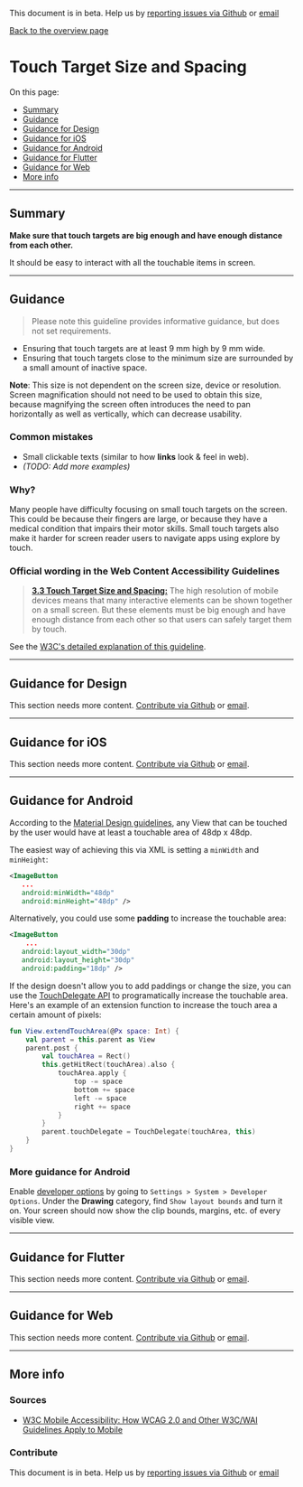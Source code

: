 This document is in beta. Help us by [reporting issues via Github](https://github.com/theappbusiness/accessibility-guidelines) or [email](mailto:a11y@kinandcarta.com)

[Back to the overview page](./../index.html)

# Touch Target Size and Spacing

On this page:
- [Summary](#summary)
- [Guidance](#guidance)
- [Guidance for Design](#guidance-for-design)
- [Guidance for iOS](#guidance-for-ios)
- [Guidance for Android](#guidance-for-android)
- [Guidance for Flutter](#guidance-for-flutter)
- [Guidance for Web](#guidance-for-web)
- [More info](#more-info)
  
---

## Summary

**Make sure that touch targets are big enough and have enough distance from each other.**

It should be easy to interact with all the touchable items in screen.

---

## Guidance

> Please note this guideline provides informative guidance, but does not set requirements.

- Ensuring that touch targets are at least 9 mm high by 9 mm wide.
- Ensuring that touch targets close to the minimum size are surrounded by a small amount of inactive space.
   
**Note**: This size is not dependent on the screen size, device or resolution. Screen magnification should not need to be used to obtain this size, because magnifying the screen often introduces the need to pan horizontally as well as vertically, which can decrease usability.


### Common mistakes

- Small clickable texts (similar to how **links** look & feel in web).
- *(TODO: Add more examples)*

### Why?

Many people have difficulty focusing on small touch targets on the screen. This could be because their fingers are large, or because they have a medical condition that impairs their motor skills. Small touch targets also make it harder for screen reader users to navigate apps using explore by touch.

### Official wording in the Web Content Accessibility Guidelines

> [**3.3 Touch Target Size and Spacing:**](https://www.w3.org/TR/mobile-accessibility-mapping/#touch-target-size-and-spacing) The high resolution of mobile devices means that many interactive elements can be shown together on a small screen. But these elements must be big enough and have enough distance from each other so that users can safely target them by touch.


See the [W3C's detailed explanation of this guideline](https://www.w3.org/TR/mobile-accessibility-mapping/#touch-target-size-and-spacing).

---

## Guidance for Design

This section needs more content. [Contribute via Github](https://github.com/theappbusiness/accessibility-guidelines/) or [email](mailto:a11y@kinandcarta.com).

---

## Guidance for iOS

This section needs more content. [Contribute via Github](https://github.com/theappbusiness/accessibility-guidelines/) or [email](mailto:a11y@kinandcarta.com).

---

## Guidance for Android

According to the [Material Design guidelines](https://material.io/design/layout/spacing-methods.html#touch-targets), any View that can be touched by the user would have at least a touchable area of 48dp x 48dp.

The easiest way of achieving this via XML is setting a `minWidth` and `minHeight`:

```xml
<ImageButton
   ...
   android:minWidth="48dp"
   android:minHeight="48dp" />
```

Alternatively, you could use some **padding** to increase the touchable area:

```xml
<ImageButton
    ...
   android:layout_width="30dp"
   android:layout_height="30dp"
   android:padding="18dp" />
```

If the design doesn't allow you to add paddings or change the size, you can use the [TouchDelegate API](http://developer.android.com/reference/android/view/TouchDelegate.html) to programatically increase the touchable area. Here's an example of an extension function to increase the touch area a certain amount of pixels:

```kotlin
fun View.extendTouchArea(@Px space: Int) {
    val parent = this.parent as View
    parent.post {
        val touchArea = Rect()
        this.getHitRect(touchArea).also {
            touchArea.apply {
                top -= space
                bottom += space
                left -= space
                right += space
            }
        }
        parent.touchDelegate = TouchDelegate(touchArea, this)
    }
}
```

### More guidance for Android

Enable [developer options](https://developer.android.com/studio/debug/dev-options) by going to `Settings > System > Developer Options`. Under the **Drawing** category, find `Show layout bounds` and turn it on. Your screen should now show the clip bounds, margins, etc. of every visible view.

---

## Guidance for Flutter

This section needs more content. [Contribute via Github](https://github.com/theappbusiness/accessibility-guidelines/) or [email](mailto:a11y@kinandcarta.com).

---

## Guidance for Web

This section needs more content. [Contribute via Github](https://github.com/theappbusiness/accessibility-guidelines/) or [email](mailto:a11y@kinandcarta.com).

---

## More info

### Sources

- [W3C Mobile Accessibility: How WCAG 2.0 and Other W3C/WAI Guidelines Apply to Mobile](https://www.w3.org/TR/mobile-accessibility-mapping)

### Contribute

This document is in beta. Help us by [reporting issues via Github](https://github.com/theappbusiness/accessibility-guidelines) or [email](mailto:a11y@kinandcarta.com)

